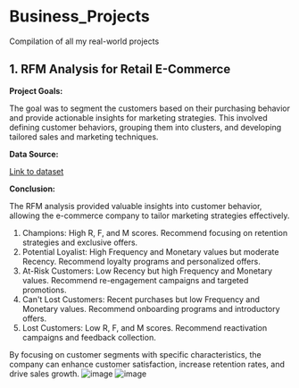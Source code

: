 # Business_Projects
Compilation of all my real-world projects

## 1. RFM Analysis for Retail E-Commerce
**Project Goals:** 

The goal was to segment the customers based on their purchasing behavior and provide actionable insights for marketing strategies. This involved defining customer behaviors, grouping them into clusters, and developing tailored sales and marketing techniques.

**Data Source:** 

[Link to dataset](https://www.kaggle.com/datasets/ilkeryildiz/online-retail-listing)

**Conclusion:** 

The RFM analysis provided valuable insights into customer behavior, allowing the e-commerce company to tailor marketing strategies effectively. 
1. Champions: High R, F, and M scores. Recommend focusing on retention strategies and exclusive offers.
2. Potential Loyalist: High Frequency and Monetary values but moderate Recency. Recommend loyalty programs and personalized offers.
3. At-Risk Customers: Low Recency but high Frequency and Monetary values. Recommend re-engagement campaigns and targeted promotions.
4. Can't Lost Customers: Recent purchases but low Frequency and Monetary values. Recommend onboarding programs and introductory offers.
5. Lost Customers: Low R, F, and M scores. Recommend reactivation campaigns and feedback collection.
   
By focusing on customer segments with specific characteristics, the company can enhance customer satisfaction, increase retention rates, and drive sales growth.
![image](https://github.com/user-attachments/assets/dfbb814c-e9c2-40e8-9f0d-8b5efe8dccf7)
![image](https://github.com/user-attachments/assets/40053cca-e5c6-4f0c-be71-5e15dfd62a92)

